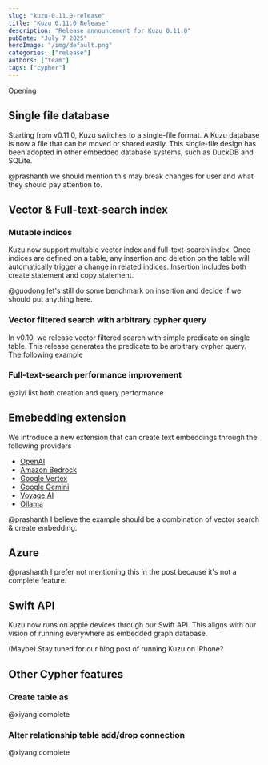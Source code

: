 ```yaml
---
slug: "kuzu-0.11.0-release"
title: "Kuzu 0.11.0 Release"
description: "Release announcement for Kuzu 0.11.0"
pubDate: "July 7 2025"
heroImage: "/img/default.png"
categories: ["release"]
authors: ["team"]
tags: ["cypher"]
---
```


Opening

## Single file database

Starting from v0.11.0, Kuzu switches to a single-file format. A Kuzu database is now a file that can be moved or shared easily.
This single-file design has been adopted in other embedded database systems, such as DuckDB and SQLite.

@prashanth we should mention this may break changes for user and what they should pay attention to.


## Vector & Full-text-search index

### Mutable indices

Kuzu now support multable vector index and full-text-search index. Once indices are defined on a table, any insertion and deletion
on the table will automatically trigger a change in related indices. Insertion includes both create statement and copy statement.

@guodong let's still do some benchmark on insertion and decide if we should put anything here.

### Vector filtered search with arbitrary cypher query

In v0.10, we release vector filtered search with simple predicate on single table. This release generates the predicate to be
arbitrary cypher query. The following example

### Full-text-search performance improvement

@ziyi list both creation and query performance

## Emebedding extension

We introduce a new extension that can create text embeddings through the following providers 

* [OpenAI](https://platform.openai.com/docs/guides/embeddings)
* [Amazon Bedrock](https://docs.aws.amazon.com/bedrock/latest/userguide/titan-embedding-models.html)
* [Google Vertex](https://cloud.google.com/vertex-ai/generative-ai/docs/embeddings/get-text-embeddings)
* [Google Gemini](https://ai.google.dev/gemini-api/docs/embeddings)
* [Voyage AI](https://docs.voyageai.com/docs/embeddings)
* [Ollama](https://ollama.com/blog/embedding-models)

@prashanth I believe the example should be a combination of vector search & create embedding.

## Azure 

@prashanth I prefer not mentioning this in the post because it's not a complete feature.

## Swift API

Kuzu now runs on apple devices through our Swift API. This aligns with our vision of running everywhere as embedded graph database.

(Maybe) Stay tuned for our blog post of running Kuzu on iPhone?

## Other Cypher features

### Create table as

@xiyang complete

### Alter relationship table add/drop connection

@xiyang complete


